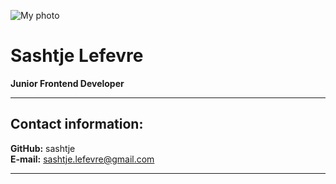 ![My photo](https://user-images.githubusercontent.com/60893467/130954048-ffbe2fff-4120-4b68-9135-b4f405b3371b.jpg)

# Sashtje Lefevre

**Junior Frontend Developer**

---

## Contact information:

**GitHub:** sashtje\
**E-mail:** <sashtje.lefevre@gmail.com>

---

